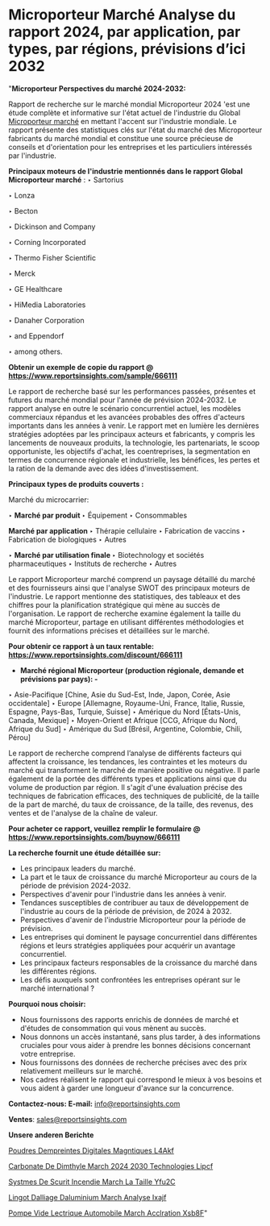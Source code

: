 # Microporteur Marché Analyse du rapport 2024, par application, par types, par régions, prévisions d’ici 2032

"<strong>Microporteur Perspectives du marché 2024-2032:</strong>

Rapport de recherche sur le marché mondial Microporteur 2024 'est une étude complète et informative sur l'état actuel de l'industrie du Global <a href=https://www.reportsinsights.com/sample/666111>Microporteur marché</a> en mettant l'accent sur l'industrie mondiale. Le rapport présente des statistiques clés sur l'état du marché des Microporteur fabricants du marché mondial et constitue une source précieuse de conseils et d'orientation pour les entreprises et les particuliers intéressés par l'industrie.

<strong>Principaux moteurs de l'industrie mentionnés dans le rapport Global Microporteur marché</strong> :
‣ Sartorius

‣ Lonza

‣ Becton

‣ Dickinson and Company

‣ Corning Incorporated

‣ Thermo Fisher Scientific

‣ Merck

‣ GE Healthcare

‣ HiMedia Laboratories

‣ Danaher Corporation

‣ and Eppendorf

‣ among others.

<strong>Obtenir un exemple de copie du rapport @ <a href=https://www.reportsinsights.com/sample/666111>https://www.reportsinsights.com/sample/666111</a></strong>

Le rapport de recherche basé sur les performances passées, présentes et futures du marché mondial pour l'année de prévision 2024-2032. Le rapport analyse en outre le scénario concurrentiel actuel, les modèles commerciaux répandus et les avancées probables des offres d'acteurs importants dans les années à venir. Le rapport met en lumière les dernières stratégies adoptées par les principaux acteurs et fabricants, y compris les lancements de nouveaux produits, la technologie, les partenariats, le scoop opportuniste, les objectifs d'achat, les coentreprises, la segmentation en termes de concurrence régionale et industrielle, les bénéfices, les pertes et la ration de la demande avec des idées d'investissement.

<strong>Principaux types de produits couverts :</strong>

Marché du microcarrier:

‣  <strong> Marché par produit </strong>
‣ Équipement
‣ Consommables

<strong>Marché par application </strong>
‣ Thérapie cellulaire
‣ Fabrication de vaccins
‣ Fabrication de biologiques
‣ Autres

‣  <strong> <strong> Marché par utilisation finale </strong> </strong>
‣ Biotechnology et sociétés pharmaceutiques
‣ Instituts de recherche
‣ Autres

Le rapport Microporteur marché comprend un paysage détaillé du marché et des fournisseurs ainsi que l'analyse SWOT des principaux moteurs de l'industrie. Le rapport mentionne des statistiques, des tableaux et des chiffres pour la planification stratégique qui mène au succès de l'organisation. Le rapport de recherche examine également la taille du marché Microporteur, partage en utilisant différentes méthodologies et fournit des informations précises et détaillées sur le marché.

<strong>Pour obtenir ce rapport à un taux rentable: <a href=https://www.reportsinsights.com/discount/666111>https://www.reportsinsights.com/discount/666111</a></strong>
<ul>
  <li><strong>Marché régional Microporteur (production régionale, demande et prévisions par pays): -</strong></li>
</ul>
‣ Asie-Pacifique [Chine, Asie du Sud-Est, Inde, Japon, Corée, Asie occidentale]
‣ Europe [Allemagne, Royaume-Uni, France, Italie, Russie, Espagne, Pays-Bas, Turquie, Suisse]
‣ Amérique du Nord [États-Unis, Canada, Mexique]
‣ Moyen-Orient et Afrique [CCG, Afrique du Nord, Afrique du Sud]
‣ Amérique du Sud [Brésil, Argentine, Colombie, Chili, Pérou]

Le rapport de recherche comprend l’analyse de différents facteurs qui affectent la croissance, les tendances, les contraintes et les moteurs du marché qui transforment le marché de manière positive ou négative. Il parle également de la portée des différents types et applications ainsi que du volume de production par région. Il s'agit d'une évaluation précise des techniques de fabrication efficaces, des techniques de publicité, de la taille de la part de marché, du taux de croissance, de la taille, des revenus, des ventes et de l'analyse de la chaîne de valeur.

<strong>Pour acheter ce rapport, veuillez remplir le formulaire @   <a href=https://www.reportsinsights.com/buynow/666111>https://www.reportsinsights.com/buynow/666111</a></strong>

<strong>La recherche fournit une étude détaillée sur:</strong>
<ul>
  <li>Les principaux leaders du marché.</li>
  <li>La part et le taux de croissance du marché Microporteur au cours de la période de prévision 2024-2032.</li>
  <li>Perspectives d'avenir pour l'industrie dans les années à venir.</li>
  <li>Tendances susceptibles de contribuer au taux de développement de l'industrie au cours de la période de prévision, de 2024 à 2032.</li>
  <li>Perspectives d'avenir de l'industrie Microporteur pour la période de prévision.</li>
  <li>Les entreprises qui dominent le paysage concurrentiel dans différentes régions et leurs stratégies appliquées pour acquérir un avantage concurrentiel.</li>
  <li>Les principaux facteurs responsables de la croissance du marché dans les différentes régions.</li>
  <li>Les défis auxquels sont confrontées les entreprises opérant sur le marché international ?</li>
</ul>
<strong>Pourquoi nous choisir:</strong>
<ul>
  <li>Nous fournissons des rapports enrichis de données de marché et d'études de consommation qui vous mènent au succès.</li>
  <li>Nous donnons un accès instantané, sans plus tarder, à des informations cruciales pour vous aider à prendre les bonnes décisions concernant votre entreprise.</li>
  <li>Nous fournissons des données de recherche précises avec des prix relativement meilleurs sur le marché.</li>
  <li>Nos cadres réalisent le rapport qui correspond le mieux à vos besoins et vous aident à garder une longueur d'avance sur la concurrence.</li>
</ul>
<strong>Contactez-nous:
</strong><strong>E-mail:</strong> <a href=mailto:info@reportsinsights.com>info@reportsinsights.com</a>

<strong>Ventes</strong>: <a href=mailto:sales@reportsinsights.com>sales@reportsinsights.com</a>

<strong>Unsere anderen Berichte</strong>

<a href=https://www.linkedin.com/pulse/poudres-dempreintes-digitales-magn%C3%A9tiques-l4akf/>Poudres Dempreintes Digitales Magntiques L4Akf</a>

<a href=https://www.linkedin.com/pulse/carbonate-de-dim%C3%A9thyle-march%C3%A9-2024-2030-technologies-lipcf/>Carbonate De Dimthyle March 2024 2030 Technologies Lipcf</a>

<a href=https://www.linkedin.com/pulse/syst%C3%A8mes-de-s%C3%A9curit%C3%A9-incendie-march%C3%A9-la-taille-yfu2c/>Systmes De Scurit Incendie March La Taille Yfu2C</a>

<a href=https://www.linkedin.com/pulse/lingot-dalliage-daluminium-march%C3%A9-analyse-ixajf/>Lingot Dalliage Daluminium March Analyse Ixajf</a>

<a href=https://www.linkedin.com/pulse/pompe-%C3%A0-vide-%C3%A9lectrique-automobile-march%C3%A9-acc%C3%A9l%C3%A9ration-xsb8f/>Pompe  Vide Lectrique Automobile March Acclration Xsb8F</a>"
